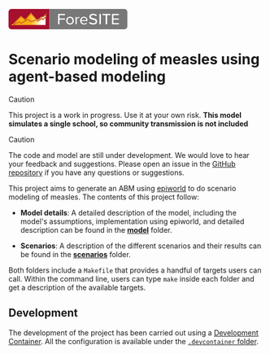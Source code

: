 [![ForeSITE Group](https://github.com/EpiForeSITE/software/blob/e82ed88f75e0fe5c0a1a3b38c2b94509f122019c/docs/assets/foresite-software-badge.svg)](https://github.com/EpiForeSITE)

# Scenario modeling of measles using agent-based modeling

> [!CAUTION]
> This project is a work in progress. Use it at your own risk. **This model simulates a single school, so community transmission is not included**

> [!CAUTION]
> The code and model are still under development. We would love to hear your feedback and suggestions. Please open an issue in the [GitHub repository](https://github.com/EpiForeSITE/epiworld-measles) if you have any questions or suggestions.

This project aims to generate an ABM using [epiworld](https://github.com/UofUEpiBio/epiworld) to do scenario modeling of measles. The contents of this project follow:

- **Model details**: A detailed description of the model, including the model's assumptions, implementation using epiworld, and detailed description can be found in the [**model**](./model/README.md) folder.

- **Scenarios**: A description of the different scenarios and their results can be found in the [**scenarios**](./scenarios/README.md) folder.

Both folders include a `Makefile` that provides a handful of targets users can call. Within the command line, users can type `make` inside each folder and get a description of the available targets.

## Development

The development of the project has been carried out using a [Development Container](https://containers.dev). All the configuration is available under the [`.devcontainer` folder](./.devcontainer). 




